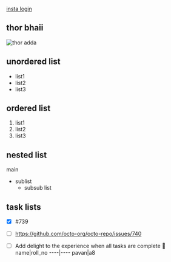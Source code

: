 [insta login](https://www.instagram.com/accounts/login/)
## thor bhaii
![thor adda](https://www.indiewire.com/wp-content/uploads/2019/05/avengers-endgame-thor-chris-hemsworth-1166899-1280x0.jpeg?resize=800,450)
## unordered list
- list1
- list2
- list3
## ordered list
1. list1
2. list2
3. list3
## nested list
main
  * sublist
    * subsub list
## task lists
- [x] #739
- [ ] https://github.com/octo-org/octo-repo/issues/740
- [ ] Add delight to the experience when all tasks are complete :tada: 
name|roll_no
----|----
pavan|a8

 
